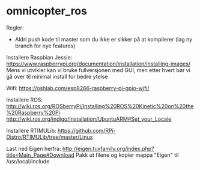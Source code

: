 # omnicopter_ros

Regler:
- Aldri push kode til master som du ikke er sikker på at kompilerer (lag ny branch for nye features)

Installere Raspbian Jessie: https://www.raspberrypi.org/documentation/installation/installing-images/
Mens vi utvikler kan vi bruke fullversjonen med GUI, men etter hvert bør vi gå over til minimal install for bedre ytelse

Wifi: https://oshlab.com/esp8266-raspberry-pi-gpio-wifi/

Installere ROS: http://wiki.ros.org/ROSberryPi/Installing%20ROS%20Kinetic%20on%20the%20Raspberry%20Pi
http://wiki.ros.org/indigo/Installation/UbuntuARM#Set_your_Locale

Installere RTIMULib: https://github.com/RPi-Distro/RTIMULib/tree/master/Linux

Last ned Eigen herfra: http://eigen.tuxfamily.org/index.php?title=Main_Page#Download
Pakk ut filene og kopier mappa "Eigen" til /usr/local/include

